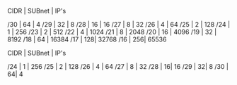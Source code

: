 CIDR | SUBnet | IP's

/30 | 64 | 4
/29 | 32 | 8
/28 | 16 | 16
/27 |  8 | 32
/26 |  4 | 64
/25 |  2 | 128
/24 |  1 | 256 
/23 |  2 | 512
/22 |  4 | 1024
/21 |  8 | 2048
/20 | 16 | 4096
/19 | 32 | 8192
/18 | 64 | 16384
/17 | 128| 32768
/16 | 256| 65536



CIDR | SUBnet | IP's

/24 | 1 | 256
/25 | 2 | 128
/26 | 4 | 64
/27 | 8 | 32
/28 | 16| 16
/29 | 32| 8
/30 | 64| 4

